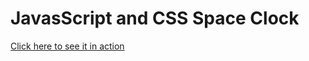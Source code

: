 # JavasScript and CSS Space Clock

[Click here to see it in action](https://memitaru.github.io/js-css-clock/)